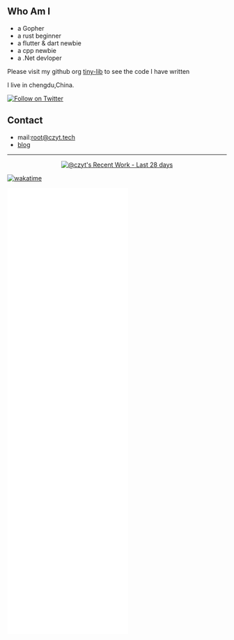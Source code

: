  ## Who Am I
 - a Gopher 
 - a rust beginner
 - a flutter & dart newbie
 - a cpp newbie
 - a .Net devloper

Please visit my github org [tiny-lib](https://github.com/tiny-lib) to see the code I have written
 
 I live in chengdu,China.
 
[![Follow on Twitter](https://shields.io/twitter/follow/x_czyt?label=Follow)](https://twitter.com/x_czyt) 
## Contact
- mail:root@czyt.tech
- [blog](https://czyt.tech)
---

<a href="https://next.ossinsight.io/widgets/official/compose-currently-working-on?user_id=19337206&activity_type=all" target="_blank" style="display: block" align="center">
  <picture>
    <source media="(prefers-color-scheme: dark)" srcset="https://next.ossinsight.io/widgets/official/compose-currently-working-on/thumbnail.png?user_id=19337206&activity_type=all&image_size=auto&color_scheme=dark" width="504.5" height="auto">
    <img alt="@czyt's Recent Work - Last 28 days" src="https://next.ossinsight.io/widgets/official/compose-currently-working-on/thumbnail.png?user_id=19337206&activity_type=all&image_size=auto&color_scheme=light" width="504.5" height="auto">
  </picture>
</a>

[![wakatime](https://wakatime.com/badge/user/213e95e1-d21f-44e9-8128-e1bec47d5ab6.svg)](https://wakatime.com/@213e95e1-d21f-44e9-8128-e1bec47d5ab6)

![](./github-metrics.svg)
